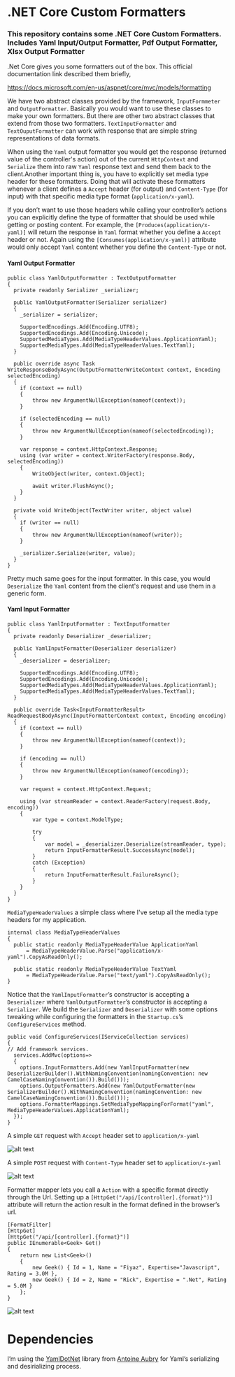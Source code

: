 # .NET Core Custom Formatters
### This repository contains some .NET Core Custom Formatters. Includes Yaml Input/Output Formatter, Pdf Output Formatter, Xlsx Output Formatter

.Net Core gives you some formatters out of the box. This official documentation link described them briefly,

https://docs.microsoft.com/en-us/aspnet/core/mvc/models/formatting

We have two abstract classes provided by the framework, `InputFormmeter` and `OutputFormatter`. Basically you would want to use these classes to make your own formatters. But there are other two abstract classes that extend from those two formatters. `TextInputFormatter` and `TextOuputFormatter` can work with response that are simple string representations of data formats.

When using the `Yaml` output formatter you would get the response (returned value of the controller's action) out of the current `HttpContext` and `Serialize` them into raw `Yaml` response text and send them back to the client.Another important thing is, you have to explicitly set media type header for these formatters. Doing that will activate these formatters whenever a client defines a `Accept` header (for output) and `Content-Type` (for input) with that specific media type format (`application/x-yaml`).

If you don’t want to use those headers while calling your controller’s actions you can explicitly define the type of formatter that should be used while getting or posting content. For example, the `[Produces(application/x-yaml)]` will return the response in `Yaml` format whether you define a `Accept` header or not. Again using the `[Consumes(application/x-yaml)]` attribute would only accept `Yaml` content whether you define the `Content-Type` or not.

#### Yaml Output Formatter

    public class YamlOutputFormatter : TextOutputFormatter
    {
      private readonly Serializer _serializer;

      public YamlOutputFormatter(Serializer serializer)
      {
        _serializer = serializer;

        SupportedEncodings.Add(Encoding.UTF8);
        SupportedEncodings.Add(Encoding.Unicode);
        SupportedMediaTypes.Add(MediaTypeHeaderValues.ApplicationYaml);
        SupportedMediaTypes.Add(MediaTypeHeaderValues.TextYaml);
      }

      public override async Task WriteResponseBodyAsync(OutputFormatterWriteContext context, Encoding selectedEncoding)
      {
        if (context == null)
        {
            throw new ArgumentNullException(nameof(context));
        }

        if (selectedEncoding == null)
        {
            throw new ArgumentNullException(nameof(selectedEncoding));
        }

        var response = context.HttpContext.Response;
        using (var writer = context.WriterFactory(response.Body, selectedEncoding))
        {
            WriteObject(writer, context.Object);

            await writer.FlushAsync();
        }
      }

      private void WriteObject(TextWriter writer, object value)
      {
        if (writer == null)
        {
            throw new ArgumentNullException(nameof(writer));
        }

        _serializer.Serialize(writer, value);
      }
    }
    
Pretty much same goes for the input formatter. In this case, you would `Deserialize` the `Yaml` content from the client's request and use them in a generic form.

#### Yaml Input Formatter

    public class YamlInputFormatter : TextInputFormatter
    {
      private readonly Deserializer _deserializer;

      public YamlInputFormatter(Deserializer deserializer)
      {
        _deserializer = deserializer;

        SupportedEncodings.Add(Encoding.UTF8);
        SupportedEncodings.Add(Encoding.Unicode);
        SupportedMediaTypes.Add(MediaTypeHeaderValues.ApplicationYaml);
        SupportedMediaTypes.Add(MediaTypeHeaderValues.TextYaml);
      }

      public override Task<InputFormatterResult> ReadRequestBodyAsync(InputFormatterContext context, Encoding encoding)
      {
        if (context == null)
        {
            throw new ArgumentNullException(nameof(context));
        }

        if (encoding == null)
        {
            throw new ArgumentNullException(nameof(encoding));
        }

        var request = context.HttpContext.Request;

        using (var streamReader = context.ReaderFactory(request.Body, encoding))
        {
            var type = context.ModelType;

            try
            {
                var model = _deserializer.Deserialize(streamReader, type);
                return InputFormatterResult.SuccessAsync(model);
            }
            catch (Exception)
            {
                return InputFormatterResult.FailureAsync();
            }
        }
      }
    }

`MediaTypeHeaderValues` a simple class where I've setup all the media type headers for my application.

    internal class MediaTypeHeaderValues
    {
      public static readonly MediaTypeHeaderValue ApplicationYaml
          = MediaTypeHeaderValue.Parse("application/x-yaml").CopyAsReadOnly();

      public static readonly MediaTypeHeaderValue TextYaml
          = MediaTypeHeaderValue.Parse("text/yaml").CopyAsReadOnly();
    }
Notice that the `YamlInputFormatter`’s constructor is accepting a `Deserializer` where `YamlOutputFormatter`’s constructor is accepting a `Serializer`. We build the `Serializer` and `Deserializer` with some options tweaking while configuring the formatters in the `Startup.cs`’s `ConfigureServices` method.

    public void ConfigureServices(IServiceCollection services)
    {
    // Add framework services.
      services.AddMvc(options=>
      {
        options.InputFormatters.Add(new YamlInputFormatter(new DeserializerBuilder().WithNamingConvention(namingConvention: new CamelCaseNamingConvention()).Build()));
        options.OutputFormatters.Add(new YamlOutputFormatter(new SerializerBuilder().WithNamingConvention(namingConvention: new CamelCaseNamingConvention()).Build()));
        options.FormatterMappings.SetMediaTypeMappingForFormat("yaml", MediaTypeHeaderValues.ApplicationYaml);
      });
    }
A simple `GET` request with `Accept` header set to `application/x-yaml`

![alt text](https://3.bp.blogspot.com/-ZgvEUtst1Iw/WI4JDhcKODI/AAAAAAAAA3A/LlBArPwr1PY3VRN9SPHMXZv8_5AZeRDJwCLcB/s1600/1.png "GET Request with Header")

A simple `POST` request with `Content-Type` header set to `application/x-yaml`

![alt text](https://4.bp.blogspot.com/-f-Sf-4kEEj4/WI4JDkS-uvI/AAAAAAAAA24/tk6iFT4BGQQ9p8l3vsifNsi5rOuN1bkbwCLcB/s1600/2.png "POST Request with Header")

Formatter mapper lets you call a `Action` with a specific format directly through the Url. Setting up a `[HttpGet("/api/[controller].{format}")]` attribute will return the action result in the format defined in the browser’s url.

    [FormatFilter]
    [HttpGet]
    [HttpGet("/api/[controller].{format}")]
    public IEnumerable<Geek> Get()
    {
        return new List<Geek>()
        {
            new Geek() { Id = 1, Name = "Fiyaz", Expertise="Javascript", Rating = 3.0M },
            new Geek() { Id = 2, Name = "Rick", Expertise = ".Net", Rating = 5.0M }
        };
    }

![alt text](https://1.bp.blogspot.com/-624h3svql1A/WI4JDu9dEDI/AAAAAAAAA28/6Ar7_IWcXjsamhafvbSCSqN1AQlCjzo1wCLcB/s1600/3.png "GET Request with format set in URL")

# Dependencies
I’m using the [YamlDotNet](https://github.com/aaubry/YamlDotNet) library from [Antoine Aubry](https://github.com/aaubry) for Yaml’s serializing and desirializing process.
